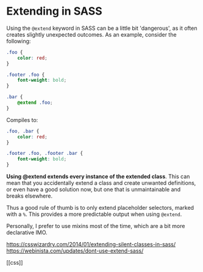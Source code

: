 # Extending in SASS

Using the `@extend` keyword in SASS can be a little bit 'dangerous', as it often creates slightly unexpected outcomes. As an example, consider the following:
```scss
.foo {
    color: red;
}

.footer .foo {
    font-weight: bold;
}

.bar {
    @extend .foo;
}
```

Compiles to:
```css
.foo, .bar {
    color: red;
}

.footer .foo, .footer .bar {
    font-weight: bold;
}
```

**Using @extend extends every instance of the extended class**. This can mean that you accidentally extend a class and create unwanted definitions, or even have a good solution now, but one that is unmaintainable and breaks elsewhere.

Thus a good rule of thumb is to only extend placeholder selectors, marked with a `%`. This provides a more predictable output when using `@extend`.

Personally, I prefer to use mixins most of the time, which are a bit more declarative IMO.

https://csswizardry.com/2014/01/extending-silent-classes-in-sass/
https://webinista.com/updates/dont-use-extend-sass/

[[css]]